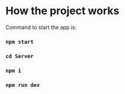 # How the project works

Command to start the app is:

### `npm start`
### `cd Server`
### `npm i`
### `npm run dev`


